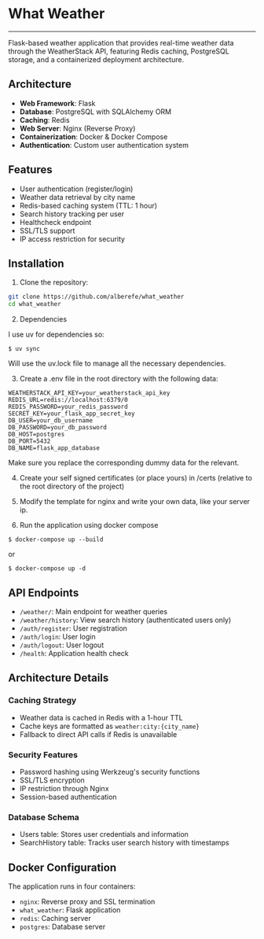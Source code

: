 # What Weather
---

Flask-based weather application that provides real-time weather data through the WeatherStack API, featuring Redis caching, PostgreSQL storage, and a containerized deployment architecture.

## Architecture

- **Web Framework**: Flask
- **Database**: PostgreSQL with SQLAlchemy ORM
- **Caching**: Redis
- **Web Server**: Nginx (Reverse Proxy)
- **Containerization**: Docker & Docker Compose
- **Authentication**: Custom user authentication system

## Features

- User authentication (register/login)
- Weather data retrieval by city name
- Redis-based caching system (TTL: 1 hour)
- Search history tracking per user
- Healthcheck endpoint
- SSL/TLS support
- IP access restriction for security



## Installation

1. Clone the repository:

```bash
git clone https://github.com/alberefe/what_weather
cd what_weather
```

2. Dependencies

I use uv for dependencies so:

```
$ uv sync
```

Will use the uv.lock file to manage all the necessary dependencies.

3. Create a .env file in the root directory with the following data:

```
WEATHERSTACK_API_KEY=your_weatherstack_api_key
REDIS_URL=redis://localhost:6379/0
REDIS_PASSWORD=your_redis_password
SECRET_KEY=your_flask_app_secret_key
DB_USER=your_db_username
DB_PASSWORD=your_db_password
DB_HOST=postgres
DB_PORT=5432
DB_NAME=flask_app_database
```

Make sure you replace the corresponding dummy data for the relevant.

4. Create your self signed certificates (or place yours) in /certs    (relative to the root directory of the project)

5. Modify the template for nginx and write your own data, like your server ip.


6. Run the application using docker compose

```
$ docker-compose up --build
```

or

```
$ docker-compose up -d
```

## API Endpoints

- `/weather/`: Main endpoint for weather queries
- `/weather/history`: View search history (authenticated users only)
- `/auth/register`: User registration
- `/auth/login`: User login
- `/auth/logout`: User logout
- `/health`: Application health check

## Architecture Details

### Caching Strategy

- Weather data is cached in Redis with a 1-hour TTL
- Cache keys are formatted as `weather:city:{city_name}`
- Fallback to direct API calls if Redis is unavailable

### Security Features

- Password hashing using Werkzeug's security functions
- SSL/TLS encryption
- IP restriction through Nginx
- Session-based authentication

### Database Schema

- Users table: Stores user credentials and information
- SearchHistory table: Tracks user search history with timestamps

## Docker Configuration

The application runs in four containers:

- `nginx`: Reverse proxy and SSL termination
- `what_weather`: Flask application
- `redis`: Caching server
- `postgres`: Database server
